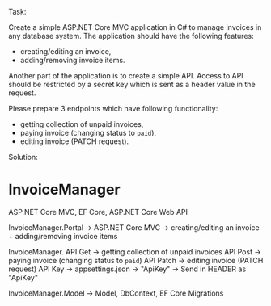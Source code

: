 Task:

Create a simple ASP.NET Core MVC application in C# to manage invoices in any database system. The application should have the following features:
* creating/editing an invoice,
* adding/removing invoice items.

Another part of the application is to create a simple API. Access to API should be restricted by a secret key which is sent as a header value in the request.

Please prepare 3 endpoints which have following functionality:
* getting collection of unpaid invoices,
* paying invoice (changing status to `paid`),
* editing invoice (PATCH request).

Solution:

# InvoiceManager
ASP.NET Core MVC, EF Core, ASP.NET Core Web API

InvoiceManager.Portal -> ASP.NET Core MVC -> creating/editing an invoice + adding/removing invoice items

InvoiceManager.
API Get -> getting collection of unpaid invoices
API Post -> paying invoice (changing status to `paid`)
API Patch -> editing invoice (PATCH request)
API Key -> appsettings.json -> "ApiKey" -> Send in HEADER as "ApiKey"

InvoiceManager.Model -> Model, DbContext, EF Core Migrations
